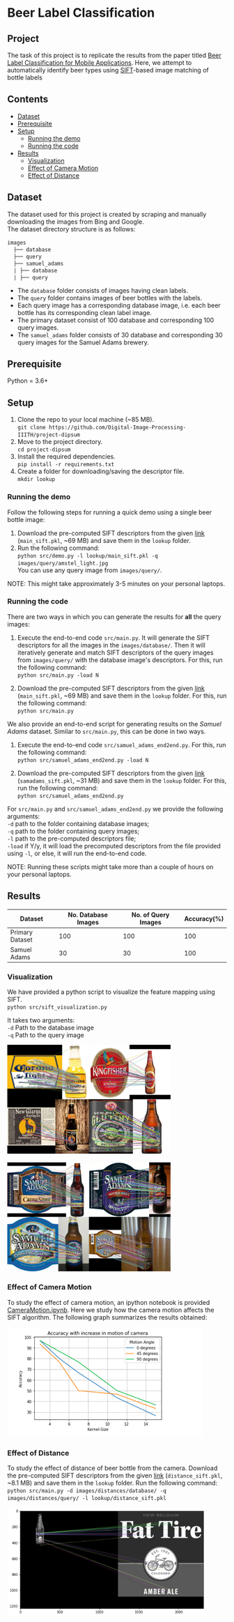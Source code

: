 # Beer Label Classification

## Project
The task of this project is to replicate the results from the paper titled [Beer Label Classification for Mobile Applications](https://web.stanford.edu/class/ee368/Project_Spring_1415/Reports/Weitz_Chaudhari.pdf). Here, we attempt to automatically identify  beer  types  using  [SIFT](https://en.wikipedia.org/wiki/Scale-invariant_feature_transform)-based  image matching  of  bottle  labels

## Contents
- [Dataset](#Dataset)
- [Prerequisite](#Prerequisite)
- [Setup](#Setup)
  - [Running the demo](#Running-the-demo)
  - [Running the code](#Running-the-code)
- [Results](#Results)
  - [Visualization](#Visualization)
  - [Effect of Camera Motion](#Effect-of-Camera-Motion)
  - [Effect of Distance](#Effect-of-Distance)

## Dataset
The dataset used for this project is created by scraping and manually downloading the images from Bing and Google.<br>
The dataset directory structure is as follows:
```
images
  ├── database
  ├── query
  ├── samuel_adams
  | ├── database
  | ├── query
```

* The `database` folder consists of images having clean labels.
* The `query` folder contains images of beer bottles with the labels.
* Each query image has a corresponding database image, i.e. each beer bottle has its corresponding clean label image. 
* The primary dataset consist of 100 database and corresponding 100 query images.
* The `samuel_adams` folder consists of 30 database and corresponding 30 query images for the Samuel Adams brewery.

## Prerequisite
Python = 3.6+

## Setup

1. Clone the repo to your local machine (~85 MB). <br>
`git clone https://github.com/Digital-Image-Processing-IIITH/project-dipsum`
2. Move to the project directory.<br>
`cd project-dipsum`
3. Install the required dependencies.<br>
`pip install -r requirements.txt`
4. Create a folder for downloading/saving the descriptor file.<br>
`mkdir lookup`

### Running the demo
Follow the following steps for running a quick demo using a single beer bottle image:<br>
1. Download the pre-computed SIFT descriptors from the given [link](https://drive.google.com/drive/folders/1MpqePCzHbRZHp1CcloUyFzoDXSFT2hkp?usp=sharing) (`main_sift.pkl`, ~69 MB) and save them in the `lookup` folder. <br>
2. Run the following command:<br>
`python src/demo.py -l lookup/main_sift.pkl -q images/query/amstel_light.jpg`
<br>You can use any query image from `images/query/`.

NOTE: This might take approximately 3-5 minutes on your personal laptops.

### Running the code
There are two ways in which you can generate the results for **all** the query images:

1. Execute the end-to-end code `src/main.py`. It will generate the SIFT descriptors for all the images in the `images/database/`. Then it will iteratively generate and match SIFT descriptors of the query images from `images/query/` with the database image's descriptors. For this, run the following command:<br>
`python src/main.py -load N`

2. Download the pre-computed SIFT descriptors from the given [link](https://drive.google.com/drive/folders/1MpqePCzHbRZHp1CcloUyFzoDXSFT2hkp?usp=sharing) (`main_sift.pkl`, ~69 MB) and save them in the `lookup` folder. For this, run the following command:<br>
`python src/main.py`

We also provide an end-to-end script for generating results on the *Samuel Adams* dataset. Similar to `src/main.py`, this can be done in two ways. 

1. Execute the end-to-end code `src/samuel_adams_end2end.py`. For this, run the following command:<br>
`python src/samuel_adams_end2end.py -load N`

2. Download the pre-computed SIFT descriptors from the given [link](https://drive.google.com/drive/folders/1MpqePCzHbRZHp1CcloUyFzoDXSFT2hkp?usp=sharing) (`samadams_sift.pkl`, ~31 MB) and save them in the `lookup` folder. For this, run the following command:<br>
`python src/samuel_adams_end2end.py`

For `src/main.py` and `src/samuel_adams_end2end.py` we provide the following arguments:<br>
`-d`  path to the folder containing database images; <br>
`-q`  path to the folder containing query images; <br>
`-l`  path to the pre-computed descriptors file; <br>
`-load` if Y/y, it will load the precomputed descriptors from the file provided using `-l`, or else, it will run the end-to-end code.

NOTE: Running these scripts might take more than a couple of hours on your personal laptops.

## Results
|Dataset| No. Database Images| No. of Query Images|Accuracy(%)|
|---|---|---|---|
| Primary Dataset| 100| 100| 100 |
|Samuel Adams| 30 | 30 | 100 |

### Visualization
We have provided a python script to visualize the feature mapping using SIFT. <br>
`python src/sift_visualization.py`<br>

It takes two arguments: <br>
`-d` Path to the database image <br>
`-q` Path to the query image <br>

<img src="images/primary_visual.jpg" height="250"/> <br> <br>
<img src="images/SamAdams_visual.jpg" height="250"/> <br>

### Effect of Camera Motion
To study the effect of camera motion, an ipython notebook is provided [CameraMotion.ipynb](src/CameraMotion.ipynb).
Here we study how the camera motion affects the SIFT algorithm. The following graph summarizes the results obtained:<br><br>
<img src="images/graph.png" height="250"/>

### Effect of Distance 
To study the effect of distance of beer bottle from the camera. 
Download the pre-computed SIFT descriptors from the given [link](https://drive.google.com/drive/folders/1MpqePCzHbRZHp1CcloUyFzoDXSFT2hkp?usp=sharing) (`distance_sift.pkl`, ~8.1 MB) and save them in the `lookup` folder.
Run the following command:<br>
`python src/main.py -d images/distances/database/ -q images/distances/query/ -l lookup/distance_sift.pkl`

<img src="images/distance_visualization.png" height="250"/> <br> <br>